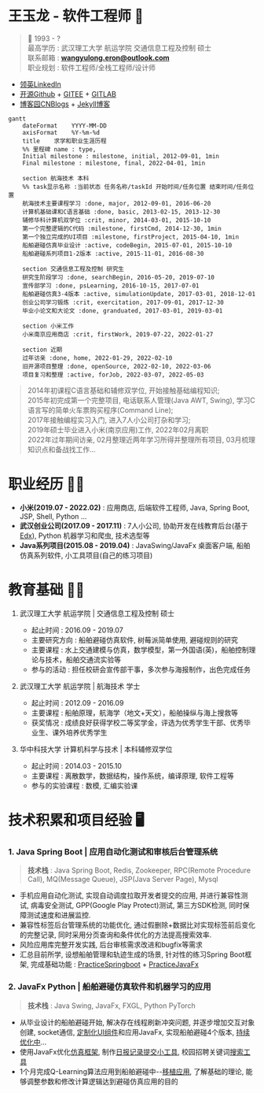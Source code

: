 # 王玉龙 - 软件工程师 **:wave:** 

> :man:  1993 - ?  
> 最高学历 : 武汉理工大学 航运学院 交通信息工程及控制 硕士  
> 联系邮箱 : **wangyulong.eron@outlook.com**  
> 职业规划 : 软件工程师/全栈工程师/设计师  

- [领英LinkedIn](https://www.linkedin.com/in/naveron/)  
- [开源Github](https://github.com/NAVERON) + [GITEE](https://gitee.com/naveron) + [GITLAB](https://gitlab.com/NAVERON)  
- [博客园CNBlogs](https://www.cnblogs.com/eronnav/)  +  [Jekyll博客](https://naveron.github.io/)  

```mermaid
gantt
    dateFormat    YYYY-MM-DD
    axisFormat    %Y-%m-%d
    title    求学和职业生涯历程
    %% 里程碑 name : type, 
    Initial milestone : milestone, initial, 2012-09-01, 1min
    Final milestone : milestone, final, 2022-04-01, 1min

    section 航海技术 本科
    %% task显示名称 :当前状态 任务名称/taskId 开始时间/任务位置 结束时间/任务位置 
    航海技术主要课程学习 :done, major, 2012-09-01, 2016-06-20 
    计算机基础课和C语言基础 :done, basic, 2013-02-15, 2013-12-30 
    辅修华科计算机双学位 :crit, minor, 2014-03-01, 2015-10-10 
    第一个完整逻辑的C代码 :milestone, firstCmd, 2014-12-30, 1min 
    第一个独立完成的UI项目 :milestone, firstProject, 2015-04-10, 1min 
    船舶避碰仿真毕业设计 :active, codeBegin, 2015-07-01, 2015-10-10 
    船舶避碰系列项目1-2版本 :active, 2015-11-01, 2016-08-30 
    
    section 交通信息工程及控制 研究生
    研究生阶段学习 :done, searchBegin, 2016-05-20, 2019-07-10 
    宣传部学习 :done, psLearning, 2016-10-15, 2017-07-01 
    船舶避碰仿真3-4版本 :active, simulationUpdate, 2017-03-01, 2018-12-01 
    创业公司学习锻炼 :crit, exercitation, 2017-09-01, 2017-12-30 
    毕业小论文和大论文 :done, granduated, 2017-03-01, 2019-03-01 

    section 小米工作
    小米南京应用商店 :crit, firstWork, 2019-07-22, 2022-01-27 

    section 近期
    过年访亲 :done, home, 2022-01-29, 2022-02-10 
    旧开源项目整理 :done, openSource, 2022-02-10, 2022-03-06 
    项目复习和整理 :active, forJob, 2022-03-07, 2022-05-03 
```

> 2014年初课程C语言基础和辅修双学位, 开始接触基础编程知识;  
> 2015年初完成第一个完整项目, 电话联系人管理(Java AWT, Swing), 学习C语言写的简单火车票购买程序(Command Line);  
> 2017年接触编程实习入门, 进入7人小公司打杂和学习;  
> 2019年硕士毕业进入小米(南京应用)工作, 2022年02月离职  
> 2022年过年期间访亲, 02月整理近两年学习所得并整理所有项目, 03月梳理知识点和备战找工作...  

# 职业经历 **:man_health_worker:** 

- **小米(2019.07 - 2022.02)** : 应用商店, 后端软件工程师, Java, Spring Boot, JSP, Shell, Python ...  
- **武汉创业公司(2017.09 - 2017.11)** : 7人小公司, 协助开发在线教育后台(基于[Edx](https://github.com/openedx/edx-platform)), Python 机器学习和爬虫, 技术选型等  
- **Java系列项目(2015.08 - 2019.04)** : JavaSwing/JavaFx 桌面客户端, 船舶仿真系列软件, 小工具项目(自己的练习项目)  

# 教育基础 **:man_student:** 

1. 武汉理工大学 航运学院 | 交通信息工程及控制 硕士  
    - 起止时间 : 2016.09 - 2019.07  
    - 主要研究方向 : 船舶避碰仿真软件, 树莓派简单使用, 避碰规则的研究  
    - 主要课程 : 水上交通建模与仿真，数学模型，第一外国语(英)，船舶控制理论与技术，船舶交通流实验等  
    - 参与的活动 : 担任校研会宣传部干事，多次参与海报制作，出色完成任务  

2. 武汉理工大学 航运学院 | 航海技术 学士  
    - 起止时间 : 2012.09 - 2016.09  
    - 主要课程 : 船舶原理，航海学（地文+天文），船舶操纵与海上搜救等  
    - 获奖情况 : 成绩良好获得学校二等奖学金，评选为优秀学生干部、优秀毕业生、课外培养优秀学生  

3. 华中科技大学 计算机科学与技术 | 本科辅修双学位  
    - 起止时间 : 2014.03 - 2015.10  
    - 主要课程 : 离散数学，数据结构，操作系统，编译原理, 软件工程等  
    - 参与的实验课程 : 数模, 汇编实验课  

# 技术积累和项目经验 **:desktop_computer:** 

### 1. Java Spring Boot | 应用自动化测试和审核后台管理系统  

> **技术栈** : Java Spring Boot, Redis, Zookeeper, RPC(Remote Procedure Call), MQ(Message Queue), JSP(Java Server Page), Mysql  

- 手机应用自动化测试, 实现自动调度拉取开发者提交的应用, 并进行兼容性测试, 病毒安全测试, GPP(Google Play Protect)测试, 第三方SDK检测, 同时保障测试速度和进展监控.  
- 兼容性标签后台管理系统的功能优化, 通过假删除+数据比对实现标签前后变化的完整记录, 同时采用分页查询和条件优化的方法提高搜索效率.  
- 风险应用库完整开发实践, 后台审核需求改进和bugfix等需求  
- 汇总目前所学, 设想船舶管理和轨迹生成的场景, 针对性的练习Spring Boot框架, 完成基础功能 : [PracticeSpringboot](https://github.com/NAVERON/PracticeSpringboot) + [PracticeJavaFx](https://github.com/NAVERON/PracticeJavaFx)  

### 2. JavaFx Python | 船舶避碰仿真软件和机器学习的应用  

> **技术栈** : Java Swing, JavaFx, FXGL, Python PyTorch  

- 从毕业设计的船舶避碰开始, 解决存在线程刷新冲突问题, 并逐步增加交互对象创建, socket通信, [定制化UI组件](https://github.com/NAVERON/ArbitraryCoding/tree/main/src/main/java/com/eron/routeplanning)和应用JavaFx, 实现船舶避碰4个版本, [持续优化中](https://github.com/NAVERON/ShipSimulation)...  
- 使用JavaFx优化[仿真框架](https://github.com/NAVERON/ArbitraryCoding/tree/main/src/main/java/com/eron/simulationframe), 制作[日报记录提交小工具](https://github.com/NAVERON/ArbitraryCoding/tree/main/src/main/java/com/eron/attendance), 校园招聘关键词[搜索工具](https://github.com/NAVERON/ArbitraryCoding/tree/main/src/main/java/com/eron/crawljobs)  
- 1个月完成Q-Learning算法应用到船舶避碰中--[移植应用](https://github.com/NAVERON/MachineLearningNotes/tree/main/PytorchLearningProjects/DDPGPractice), 了解基础的理论, 能够调整参数和修改计算逻辑达到避碰仿真应用的目的  



